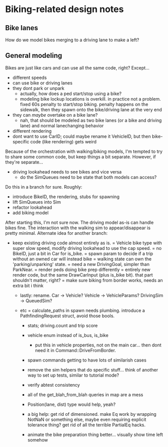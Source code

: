 # Biking-related design notes

## Bike lanes

How do we model bikes merging to a driving lane to make a left?

## General modeling

Bikes are just like cars and can use all the same code, right? Except...

- different speeds
- can use bike or driving lanes
- they dont park or unpark
	- actually, how does a ped start/stop using a bike?
	- modeling bike lockup locations is overkill. in practice not a
	  problem. fixed 60s penalty to start/stop biking. penalty happens on
	  the sidewalk, then they spawn onto the bike/driving lane at the very end
- they can _maybe_ overtake on a bike lane?
	- nah, that should be modeled as two bike lanes (or a bike and driving lane) and normal lanechanging behavior
- different rendering
- dont want to use CarID; could maybe rename it VehicleID, but then bike-specific code (like rendering) gets weird

Because of the orchestration with walking/biking models, I'm tempted to try to share some common code, but keep things a bit separate. However, if they're separate...

- driving lookahead needs to see bikes and vice versa
	- do the SimQueues need to be state that both models can access?


Do this in a branch for sure. Roughly:
- introduce BikeID, the rendering, stubs for spawning
- lift SimQueues into Sim
- refactor lookahead
- add biking model


After starting this, I'm not sure now. The driving model as-is can handle bikes
fine. The interaction with the walking sim to appear/disappear is pretty
minimal. Alternate idea for another branch:
- keep existing driving code almost entirely as is.
	= Vehicle bike type with super slow speed, modify driving lookahead to use the cap speed.
	= no BikeID, just a bit in Car for is_bike.
	= spawn param to decide if a trip without an owned car will instead bike
	= walking state can own the 'parking/unparking' state.
	= need a new DrivingGoal, simpler than ParkNear.
	= render peds doing bike prep differently
	= entirely new render code, but the same DrawCarInput (plus is_bike
	  bit). that part shouldn't matter, right?
	= make sure biking from border works, needs an extra bit i think

	- lastly: rename. Car -> Vehicle? Vehicle -> VehicleParams? DrivingSim -> QueuedSim?

	- etc
		= calculate_paths in spawn needs plumbing. introduce a PathfindingRequest struct, avoid those bools.

		- stats; driving.count and trip score
		- vehicle enum instead of is_bus, is_bike
			- put this in vehicle properties, not on the main
			  car... then dont need it in Command::DriveFromBorder.
		- spawn commands getting to have lots of similarish cases

		- remove the sim helpers that do specific stuff... think of
		  another way to set up tests, similar to tutorial mode?
		- verify abtest consistency
		- all of the get_blah_from_blah queries in map are a mess
		- Position(lane, dist) type would help, yeah?
		- a big help: get rid of dimensioned. make Eq work by wrapping
		  NotNaN or something else, maybe even requiring explicit
		  tolerance thing? get rid of all the terrible PartialEq hacks.
		- animate the bike preparation thing better... visually show time left somehow
